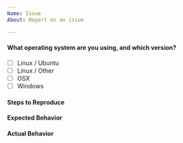```yaml
---
Name: Issue
About: Report on an issue

---
```


#### What operating system are you using, and which version?

- [ ] Linux / Ubuntu
- [ ] Linux / Other
- [ ] OSX
- [ ] Windows

#### Steps to Reproduce

#### Expected Behavior

#### Actual Behavior
